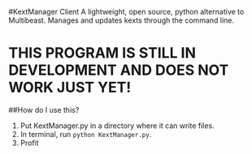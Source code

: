 #KextManager Client
A lightweight, open source, python alternative to Multibeast. Manages and updates kexts through the command line.

# THIS PROGRAM IS STILL IN DEVELOPMENT AND DOES NOT WORK JUST YET!

##How do I use this?
1. Put KextManager.py in a directory where it can write files.
2. In terminal, run `python KextManager.py`.
3. Profit